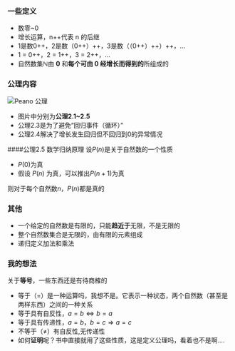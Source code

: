 ### 一些定义

- 数零~0
- 增长运算，n++代表 n 的后继
- 1是数0++，2是数（0++）++，3是数（（0++）++）++，...
- 1 = 0++，2 = 1++，3 = 2++，...
- 自然数集$\mathbb N$由 **0** 和**每个可由 0 经增长而得到的**所组成的

### 公理内容

![Peano 公理](http://img.blog.csdn.net/20171016231415874?watermark/2/text/aHR0cDovL2Jsb2cuY3Nkbi5uZXQvc2luYXRfMjc0MjE0MDc=/font/5a6L5L2T/fontsize/400/fill/I0JBQkFCMA==/dissolve/70/gravity/SouthEast)

- 图片中分别为**公理2.1~2.5**
- 公理2.3是为了避免“回归事件（循环）”
- 公理2.4解决了增长发生回归但不回归到0的异常情况

####公理2.5 数学归纳原理
设$P(n)$是关于自然数的一个性质

- $P(0)$为真
- 假设 $P(n)$ 为真，可以推出$P(n+1)$为真


则对于每个自然数$n$，$P(n)$都是真的

### 其他

- 一个给定的自然数是有限的，只能**趋近于**无限，不是无限的
- 整个自然数集合是无限的，由有限的元素组成
- 递归定义加法和乘法

### 我的想法
 关于**等号**，一些东西还是有待商榷的

- 等于（$=$）是一种运算吗，我想不是。它表示一种状态，两个自然数（甚至是两样东西）之间的一种关系
- 等于具有自反性，$a=b\Leftrightarrow b=a$
- 等于具有传递性，$a=b，b=c\Rightarrow a=c$
- 不等于（$\not =$）有自反性,无传递性
- 如何**证明**呢？书中直接就用了这些性质，这是定义公理吗，看着也不是啊....

